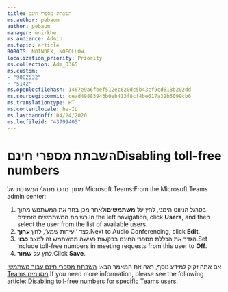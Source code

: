 ```yaml
---
title: השבתת מספרי חינם
ms.author: pebaum
author: pebaum
manager: mnirkhe
ms.audience: Admin
ms.topic: article
ROBOTS: NOINDEX, NOFOLLOW
localization_priority: Priority
ms.collection: Adm_O365
ms.custom:
- "9002532"
- "5142"
ms.openlocfilehash: 1467e9a6fbef512ec620dc5b43cf9cd618b202dd
ms.sourcegitcommit: cead49883943b0eb413f8cf4be617a32b5099cb6
ms.translationtype: HT
ms.contentlocale: he-IL
ms.lasthandoff: 04/24/2020
ms.locfileid: "43799405"
---
```

# <a name="disabling-toll-free-numbers"></a><span data-ttu-id="26e8e-102">השבתת מספרי חינם</span><span class="sxs-lookup"><span data-stu-id="26e8e-102">Disabling toll-free numbers</span></span>

<span data-ttu-id="26e8e-103">מתוך מרכז מנהלי המערכת של Microsoft Teams:</span><span class="sxs-lookup"><span data-stu-id="26e8e-103">From the Microsoft Teams admin center:</span></span>

1. <span data-ttu-id="26e8e-104">בסרגל הניווט הימני, לחץ על **משתמשים**ולאחר מכן בחר את המשתמש מתוך רשימת המשתמשים הזמינים.</span><span class="sxs-lookup"><span data-stu-id="26e8e-104">In the left navigation, click **Users**, and then select the user from the list of available users.</span></span>
2. <span data-ttu-id="26e8e-105">לצד ‘ועידות שמע‘, לחץ **ערוך**.</span><span class="sxs-lookup"><span data-stu-id="26e8e-105">Next to Audio Conferencing, click **Edit**.</span></span>
3. <span data-ttu-id="26e8e-106">הגדר את הכללת מספרי החינם בבקשות פגישה ממשתמש זה למצב **כבוי**.</span><span class="sxs-lookup"><span data-stu-id="26e8e-106">Set Include toll-free numbers in meeting requests from this user to **Off**.</span></span>
4. <span data-ttu-id="26e8e-107">לחץ על **שמור**.</span><span class="sxs-lookup"><span data-stu-id="26e8e-107">Click **Save**.</span></span>

<span data-ttu-id="26e8e-108">אם אתה זקוק למידע נוסף, ראה את המאמר הבא: [השבתת מספרי חינם עבור משתמשי Teams מסוימים](https://docs.microsoft.com/microsoftteams/disabling-toll-free-numbers-for-specific-teams-users).</span><span class="sxs-lookup"><span data-stu-id="26e8e-108">If you need more information, please see the following article: [Disabling toll-free numbers for specific Teams users](https://docs.microsoft.com/microsoftteams/disabling-toll-free-numbers-for-specific-teams-users).</span></span>
